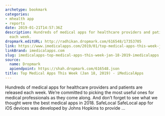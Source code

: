 ```yaml
---
archetype: bookmark
categories:
- mhealth app
- reports
date: 2019-01-21T14:57:36Z
description: Hundreds of medical apps for healthcare providers and patients are released
  each week.
dropmark.editURL: http://radhikan.dropmark.com/616548/17353705
link: https://www.imedicalapps.com/2019/01/top-medical-apps-this-week-jan-18-2019/
linkBrand: imedicalapps.com
slug: imedicalapps-top-medical-apps-this-week-jan-18-2019-imedicalapps
source:
  name: Dropmark
  apiendpoint: https://shah.dropmark.com/616548.json
title: Top Medical Apps This Week (Jan 18, 2019) - iMedicalApps
---
```

Hundreds of medical apps for healthcare providers and patients are released each week. We’re committed to picking the most useful ones for medical professionals as they come along. And don’t forget to see what we thought were the best medical apps in 2018. SafeLocal SafeLocal app for iOS devices was developed by Johns Hopkins to provide …